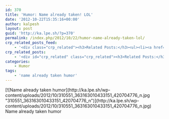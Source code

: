 ```yaml
---
id: 370
title: 'Humor: Name already taken! LOL'
date: '2012-10-22T15:35:16+00:00'
author: kalpesh
layout: post
guid: 'http://ka.lpe.sh/?p=370'
permalink: /index.php/2012/10/22/humor-name-already-taken-lol/
crp_related_posts_feed:
    - '<div class="crp_related"><h3>Related Posts:</h3><ul><li><a href="http://ka.lpe.sh/2012/10/22/humor-samsung-apple-youre-fired/"     class="crp_title">Humor: Samsung Apple You&#8217;re fired!</a></li></ul><div class="crp_clear"></div></div>'
crp_related_posts:
    - '<div id="crp_related" class="crp_related"><h3>Related Posts:</h3><ul><li><a href="http://ka.lpe.sh/2012/10/22/humor-samsung-apple-youre-fired/"     class="crp_title">Humor: Samsung Apple You&#8217;re fired!</a></li><li><a href="http://ka.lpe.sh/2012/11/02/buy-pinterest-autopost-images-right-from-your-website/"     class="crp_title">Buy: Pinterest AutoPost images right from your website!</a></li><li><a href="http://ka.lpe.sh/2012/01/17/404-room-not-found-lol-d/"     class="crp_title">404 Room not found.. LOL :D</a></li><li><a href="http://ka.lpe.sh/2011/06/10/inkfruit-com-launched-in-magento/"     class="crp_title">InkFruit.com &#8211; launched in Magento</a></li><li><a href="http://ka.lpe.sh/2013/02/20/magento-product-import-error-shows-html-code-while-importing/"     class="crp_title">Magento: Product Import error &#8211; shows HTML code while importing</a></li></ul></div>'
categories:
    - Humor
tags:
    - 'name already taken humor'
---
```


<div class="wp-caption alignnone" id="attachment_371" style="width: 470px">[![Name already taken humor](http://ka.lpe.sh/wp-content/uploads/2012/10/310551_363163010433151_420704776_n.jpg "310551_363163010433151_420704776_n")](http://ka.lpe.sh/wp-content/uploads/2012/10/310551_363163010433151_420704776_n.jpg)Name already taken humor

</div>